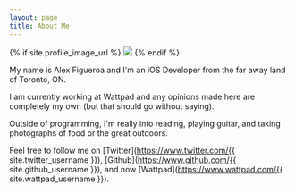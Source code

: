 ```yaml
---
layout: page
title: About Me
---
```


{% if site.profile_image_url %}
<img class="profile-large" src="{{ site.profile_image_url }}?size=150">
{% endif %}

My name is Alex Figueroa and I'm an iOS Developer from the far away land of Toronto, ON.

I am currently working at Wattpad and any opinions made here are completely my own (but that should go without saying).

Outside of programming, I'm really into reading, playing guitar, and taking photographs of food or the great outdoors.

Feel free to follow me on [Twitter](https://www.twitter.com/{{ site.twitter_username }}), [Github](https://www.github.com/{{ site.github_username }}), 
and now [Wattpad](https://www.wattpad.com/{{ site.wattpad_username }}).
